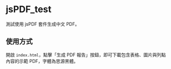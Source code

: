 # jsPDF_test

測試使用 jsPDF 套件生成中文 PDF。

## 使用方式

開啟 `index.html`，點擊「生成 PDF 報告」按鈕，即可下載包含表格、圖片與列點內容的示範 PDF，字體為思源黑體。
